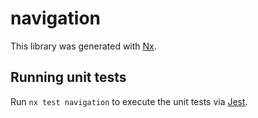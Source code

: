 # navigation

This library was generated with [Nx](https://nx.dev).

## Running unit tests

Run `nx test navigation` to execute the unit tests via [Jest](https://jestjs.io).
